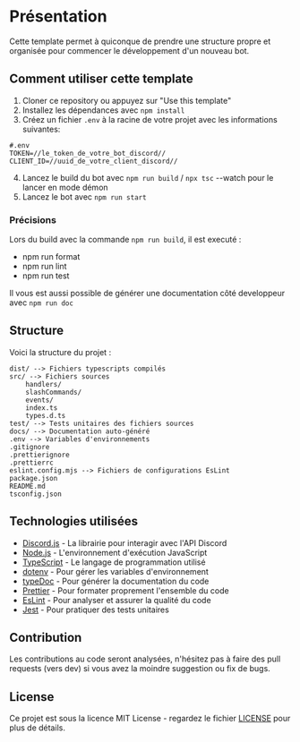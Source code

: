 # Présentation

Cette template permet à quiconque de prendre une structure propre et organisée pour commencer le développement d'un nouveau bot.

## Comment utiliser cette template

1. Cloner ce repository ou appuyez sur "Use this template"
2. Installez les dépendances avec `npm install`
3. Créez un fichier `.env` à la racine de votre projet avec les informations suivantes:

```.env
#.env
TOKEN=//le_token_de_votre_bot_discord//
CLIENT_ID=//uuid_de_votre_client_discord//
```

4. Lancez le build du bot avec `npm run build` / `npx tsc` --watch pour le lancer en mode démon
5. Lancez le bot avec `npm run start`

### Précisions

Lors du build avec la commande `npm run build`, il est executé :

- npm run format
- npm run lint
- npm run test

Il vous est aussi possible de générer une documentation côté developpeur avec `npm run doc`

## Structure
Voici la structure du projet :

```
dist/ --> Fichiers typescripts compilés
src/ --> Fichiers sources
    handlers/
    slashCommands/
    events/
    index.ts
    types.d.ts
test/ --> Tests unitaires des fichiers sources
docs/ --> Documentation auto-généré
.env --> Variables d'environnements
.gitignore
.prettierignore
.prettierrc
eslint.config.mjs --> Fichiers de configurations EsLint
package.json
README.md
tsconfig.json
```

## Technologies utilisées

- [Discord.js](https://discord.js.org/#/) - La librairie pour interagir avec l'API Discord
- [Node.js](https://nodejs.org/en/) - L'environnement d'exécution JavaScript
- [TypeScript](https://www.typescriptlang.org/) - Le langage de programmation utilisé
- [dotenv](https://www.npmjs.com/package/dotenv) - Pour gérer les variables d'environnement
- [typeDoc](https://typedoc.org/) - Pour générer la documentation du code
- [Prettier](https://prettier.io/) - Pour formater proprement l'ensemble du code
- [EsLint](https://eslint.org/) - Pour analyser et assurer la qualité du code
- [Jest](https://jestjs.io/) - Pour pratiquer des tests unitaires

## Contribution

Les contributions au code seront analysées, n'hésitez pas à faire des pull requests (vers dev) si vous avez la moindre suggestion ou fix de bugs.

## License

Ce projet est sous la licence MIT License - regardez le fichier [LICENSE](LICENSE) pour plus de détails.
